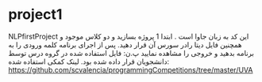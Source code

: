 # project1
NLPfirstProject
این کد به زبان جاوا است .
ابتدا 1 پروژه بسازید و دو کلاس موجود و همچنین فایل دیتا رادر سورس آن قرار دهید. 
پس از اجرای برنامه کلمه ورودی را به برنامه بدهید و خروجی را مشاهده نمایید
پ.ن: فایل استفاده شده در گروه درس توسط دانشجویان قرار داده شده بود.
لینک کمکی استفاده شده:
https://github.com/scvalencia/programmingCompetitions/tree/master/UVA

